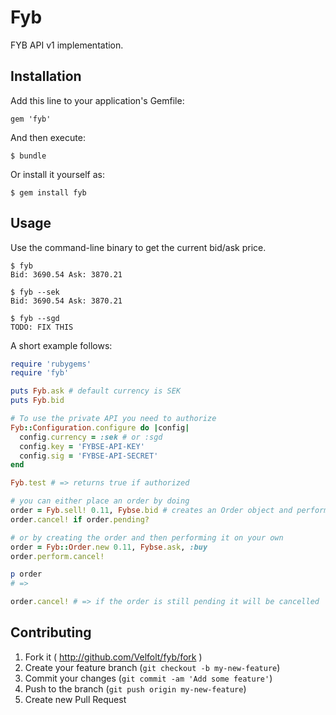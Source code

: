# Fyb

FYB API v1 implementation.

## Installation

Add this line to your application's Gemfile:

    gem 'fyb'

And then execute:

    $ bundle

Or install it yourself as:

    $ gem install fyb

## Usage

Use the command-line binary to get the current bid/ask price.

```
$ fyb
Bid: 3690.54 Ask: 3870.21

$ fyb --sek
Bid: 3690.54 Ask: 3870.21

$ fyb --sgd
TODO: FIX THIS
```

A short example follows:

```ruby
require 'rubygems'
require 'fyb'

puts Fyb.ask # default currency is SEK
puts Fyb.bid

# To use the private API you need to authorize
Fyb::Configuration.configure do |config|
  config.currency = :sek # or :sgd
  config.key = 'FYBSE-API-KEY'
  config.sig = 'FYBSE-API-SECRET'
end

Fyb.test # => returns true if authorized

# you can either place an order by doing
order = Fyb.sell! 0.11, Fybse.bid # creates an Order object and performs it
order.cancel! if order.pending?

# or by creating the order and then performing it on your own
order = Fyb::Order.new 0.11, Fybse.ask, :buy
order.perform.cancel!

p order
# =>

order.cancel! # => if the order is still pending it will be cancelled
```

## Contributing

1. Fork it ( http://github.com/Velfolt/fyb/fork )
2. Create your feature branch (`git checkout -b my-new-feature`)
3. Commit your changes (`git commit -am 'Add some feature'`)
4. Push to the branch (`git push origin my-new-feature`)
5. Create new Pull Request
